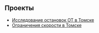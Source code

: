 ## Проекты

- [Исследование остановок ОТ в Томске](notes/osm-tomsk-research-public-transport-platform.md)
- [Ограничения скорости в Томске](notes/osm-tomsk-maxspeed.md)

